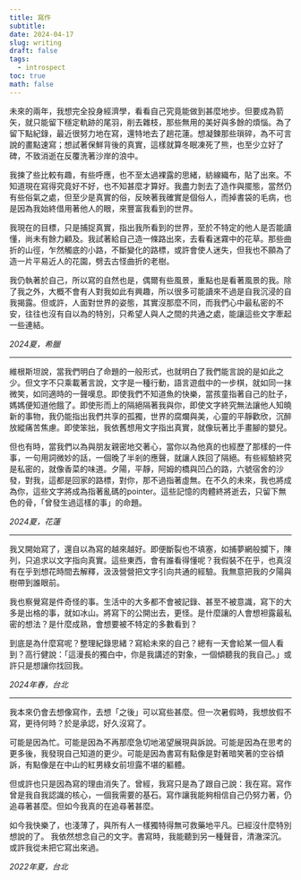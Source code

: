 ```yaml
---
title: 寫作
subtitle: 
date: 2024-04-17
slug: writing
draft: false
tags:
  - introspect
toc: true
math: false
---
```


未來的兩年，我想完全投身經濟學，看看自己究竟能做到甚麼地步。但要成為箭矢，就只能留下穩定軌跡的尾羽，削去雜枝，那些無用的美好與多餘的煩惱。為了留下點紀錄，最近很努力地在寫，還特地去了趟花蓮。想凝鍊那些瑣碎，為不可言說的畫點速寫；想試著保鮮背後的真實，這樣就算冬眠凍死了熊，也至少立好了碑，不致消逝在反覆洗著沙岸的浪中。

我揀了些比較有趣，有些呼應，也不至太過裸露的思緒，紡線織布，貼了出來。不知道現在寫得究竟好不好，也不知甚麼才算好。我盡力剝去了造作與擺態，當然仍有些俗氣之處，但至少是真實的俗，反映著我確實是個俗人，而掉書袋的毛病，也是因為我始終借用著他人的眼，來豐富我看到的世界。

我現在的目標，只是捕捉真實，指出我所看到的世界，至於不特定的他人是否能讀懂，尚未有餘力顧及。我試著給自己造一條路出來，去看看迷霧中的花草。那些曲折的山徑，乍然觸底的小路，不斷變化的路標，或許會使人迷失，但我也不願為了造一片平易近人的花園，劈去古怪曲折的老樹。

我仍執著於自己，所以寫的自然也是，偶爾有些風景，重點也是看著風景的我。除了我之外，大概不會有人對我如此有興趣，所以很多可能讀來不過是自我沉浸的自我揭露。但或許，人面對世界的姿態，其實沒那麼不同，而我們心中最私密的不安，往往也沒有自以為的特別，只希望人與人之間的共通之處，能讓這些文字牽起一些連結。

*2024夏，希臘*

---

維根斯坦說，當我們明白了命題的一般形式，也就明白了我們能言說的是如此之少。但文字不只乘載著言說，文字是一種行動，語言遊戲中的一步棋，就如同一抹微笑，如同適時的一聲嘆息。即使我們不知道魚的快樂，當孩童指著自己的肚子，媽媽便知道他餓了。即使形而上的隔絕隔著我與你，即使文字終究無法讓他人知曉新的事物，我仍能指出我們共享的孤獨，世界的腐爛與美，心靈的平靜歡欣，沉醉放縱痛苦焦慮。即使笨拙，我依舊想用文字指出真實，就像玩著比手畫腳的嬰兒。

但也有時，當我們以為與朋友親密地交著心，當你以為他真的也經歷了那樣的一件事，一句用詞微妙的話，一個晚了半剎的應聲，就讓人跌回了隔絕。有些經驗終究是私密的，就像香菜的味道。夕陽，平靜，阿姆的橋與凹凸的路，六號宿舍的沙發，對我，這都是回家的路標，對你，那不過指著虛無。在不久的未來，我也將成為你，這些文字將成為指著亂碼的pointer。這些記憶的肉體終將逝去，只留下無色的骨，「曾發生過這樣的事」的命題。

*2024夏，花蓮*

---

我又開始寫了，還自以為寫的越來越好。即便斷裂也不填塞，如捕夢網般攔下，陳列，只追求以文字指向真實。這些東西，會有誰看得懂呢？我假裝不在乎，也真沒有在乎到想花時間去解釋，汲汲營營把文字引向共通的經驗。我無意把我的夕陽與樹帶到誰眼前。

我也察覺寫是件奇怪的事。生活中的大多都不會被記錄、甚至不被意識，寫下的大多是出格的事，就如冰山。將寫下的公開出去，更怪。是什麼讓的人會想袒露最私密的想法？是什麼成熟，會想要被不特定的多數看到？

到底是為什麼寫呢？整理紀錄思緒？寫給未來的自己？總有一天會給某一個人看到？高行健說：「這漫長的獨白中，你是我講述的對象，一個傾聽我的我自己。」或許只是想讓你找回我。

*2024年春，台北*

---

我本來仍會去想像寫作，去想「之後」可以寫些甚麼。但一次暑假時，我想放假不寫，更待何時？於是承認，好久沒寫了。

可能是因為忙。可能是因為不再那麼急切地渴望展現與訴說。可能是因為在思考的更多後，我發現自己知道的更少。可能是因為書寫有點像是對著暗笑著的空谷傾訴，有點像是在中山的紅男綠女前坦露不堪的軀體。

但或許也只是因為寫的理由消失了。曾經，我寫只是為了跟自己說：我在寫。寫作曾是我自我認識的核心，一個我需要的基石。寫作讓我能夠相信自己仍努力著，仍追尋著甚麼。但如今我真的在追尋著甚麼。

如今我快樂了，也淺薄了，與所有人一樣獨特得無可救藥地平凡。已經沒什麼特別想說的了。
我依然想念自己的文字。書寫時，我能聽到另一種聲音，清澈深沉。或許我從未把它寫出來過。

*2022年夏，台北*

<!--more-->

